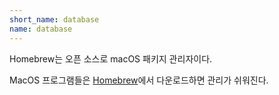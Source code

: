 ```yaml
---
short_name: database
name: database
---
```


Homebrew는 오픈 소스로 macOS 패키지 관리자이다.

MacOS 프로그램들은 [Homebrew](https://brew.sh)에서 다운로드하면 관리가 쉬워진다. 


<!-- 마크다운 정리도 해놓자 -->